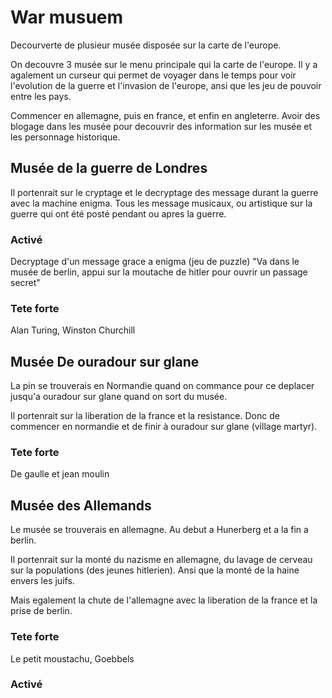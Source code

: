 # War musuem

Decourverte de plusieur musée disposée sur la carte de l'europe.

On decouvre 3 musée sur le menu principale qui la carte de l'europe.
Il y a agalement un curseur qui permet de voyager dans le temps pour voir l'evolution de la guerre et l'invasion de l'europe, ansi que les jeu de pouvoir entre les pays.

Commencer en allemagne, puis en france, et enfin en angleterre.
Avoir des blogage dans les musée pour decouvrir des information sur les musée et les personnage historique.

## Musée de la guerre de Londres

Il portenrait sur le cryptage et le decryptage des message durant la guerre avec la machine enigma.
Tous les message musicaux, ou artistique sur la guerre qui ont été posté pendant ou apres la guerre.

### Activé

Decryptage d'un message grace a enigma (jeu de puzzle)
"Va dans le musée de berlin, appui sur la moutache de hitler pour ouvrir un passage secret"

### Tete forte

Alan Turing, Winston Churchill

## Musée De ouradour sur glane

La pin se trouverais en Normandie quand on commance pour ce deplacer jusqu'a ouradour sur glane quand on sort du musée.

Il portenrait sur la liberation de la france et la resistance.
Donc de commencer en normandie et de finir à ouradour sur glane (village martyr).

### Tete forte

De gaulle et jean moulin

## Musée des Allemands

Le musée se trouverais en allemagne. Au debut a Hunerberg et a la fin a berlin.

Il portenrait sur la monté du nazisme en allemagne, du lavage de cerveau sur la populations (des jeunes hitlerien). Ansi que la monté de la haine envers les juifs.

Mais egalement la chute de l'allemagne avec la liberation de la france et la prise de berlin.

### Tete forte

Le petit moustachu, Goebbels

### Activé


